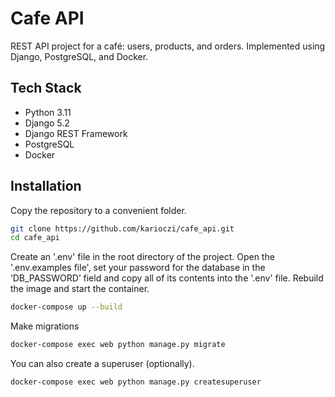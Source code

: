 # Cafe API

REST API project for a café: users, products, and orders. Implemented using Django, PostgreSQL, and Docker.

## Tech Stack

- Python 3.11  
- Django 5.2  
- Django REST Framework  
- PostgreSQL  
- Docker  


## Installation

Copy the repository to a convenient folder. 
```bash
git clone https://github.com/karioczi/cafe_api.git
cd cafe_api
```
Create an '.env' file in the root directory of the project.
Open the '.env.examples file', set your password for the database in the ‘DB_PASSWORD’ field and copy all of its contents into the '.env' file.
Rebuild the image and start the container.
```bash
docker-compose up --build
```
Make migrations
```bash
docker-compose exec web python manage.py migrate
```
You can also create a superuser (optionally).
```bash
docker-compose exec web python manage.py createsuperuser
```
